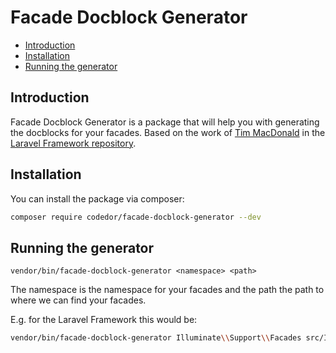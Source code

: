 # Facade Docblock Generator

-   [Introduction](#introduction)
-   [Installation](#installation)
-   [Running the generator](#running-the-generator)

<a name="introduction"></a>

## Introduction

Facade Docblock Generator is a package that will help you with generating the docblocks for your facades.
Based on the work of [Tim MacDonald](https://github.com/timacdonald) in the [Laravel Framework repository](https://github.com/laravel/framework/blob/10.x/bin/facades.php).

<a name="installation"></a>

## Installation

You can install the package via composer:

```bash
composer require codedor/facade-docblock-generator --dev
```

<a name="running-the-generator"></a>

## Running the generator

```shell
vendor/bin/facade-docblock-generator <namespace> <path>
```

The namespace is the namespace for your facades and the path the path to where we can find your facades.

E.g. for the Laravel Framework this would be:

```bash
vendor/bin/facade-docblock-generator Illuminate\\Support\\Facades src/Illuminate/Support/Facades
```
